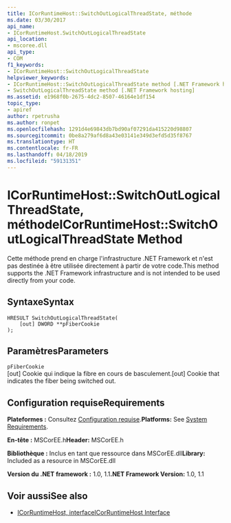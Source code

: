 ```yaml
---
title: ICorRuntimeHost::SwitchOutLogicalThreadState, méthode
ms.date: 03/30/2017
api_name:
- ICorRuntimeHost.SwitchOutLogicalThreadState
api_location:
- mscoree.dll
api_type:
- COM
f1_keywords:
- ICorRuntimeHost::SwitchOutLogicalThreadState
helpviewer_keywords:
- ICorRuntimeHost::SwitchOutLogicalThreadState method [.NET Framework hosting]
- SwitchOutLogicalThreadState method [.NET Framework hosting]
ms.assetid: e1968f0b-2675-4dc2-8507-46164e1df154
topic_type:
- apiref
author: rpetrusha
ms.author: ronpet
ms.openlocfilehash: 1291d4e69843db7bd90af07291da415220d98807
ms.sourcegitcommit: 0be8a279af6d8a43e03141e349d3efd5d35f8767
ms.translationtype: HT
ms.contentlocale: fr-FR
ms.lasthandoff: 04/18/2019
ms.locfileid: "59131351"
---
```

# <a name="icorruntimehostswitchoutlogicalthreadstate-method"></a><span data-ttu-id="74ef1-102">ICorRuntimeHost::SwitchOutLogicalThreadState, méthode</span><span class="sxs-lookup"><span data-stu-id="74ef1-102">ICorRuntimeHost::SwitchOutLogicalThreadState Method</span></span>
<span data-ttu-id="74ef1-103">Cette m&#233;thode prend en charge l'infrastructure .NET Framework et n'est pas destin&#233;e &#224; &#234;tre utilis&#233;e directement &#224; partir de votre code.</span><span class="sxs-lookup"><span data-stu-id="74ef1-103">This method supports the .NET Framework infrastructure and is not intended to be used directly from your code.</span></span>  
  
## <a name="syntax"></a><span data-ttu-id="74ef1-104">Syntaxe</span><span class="sxs-lookup"><span data-stu-id="74ef1-104">Syntax</span></span>  
  
```  
HRESULT SwitchOutLogicalThreadState(  
    [out] DWORD **pFiberCookie  
);  
```  
  
## <a name="parameters"></a><span data-ttu-id="74ef1-105">Paramètres</span><span class="sxs-lookup"><span data-stu-id="74ef1-105">Parameters</span></span>  
 `pFiberCookie`  
 <span data-ttu-id="74ef1-106">[out] Cookie qui indique la fibre en cours de basculement.</span><span class="sxs-lookup"><span data-stu-id="74ef1-106">[out] Cookie that indicates the fiber being switched out.</span></span>  
  
## <a name="requirements"></a><span data-ttu-id="74ef1-107">Configuration requise</span><span class="sxs-lookup"><span data-stu-id="74ef1-107">Requirements</span></span>  
 <span data-ttu-id="74ef1-108">**Plateformes :** Consultez [Configuration requise](../../../../docs/framework/get-started/system-requirements.md).</span><span class="sxs-lookup"><span data-stu-id="74ef1-108">**Platforms:** See [System Requirements](../../../../docs/framework/get-started/system-requirements.md).</span></span>  
  
 <span data-ttu-id="74ef1-109">**En-tête :** MSCorEE.h</span><span class="sxs-lookup"><span data-stu-id="74ef1-109">**Header:** MSCorEE.h</span></span>  
  
 <span data-ttu-id="74ef1-110">**Bibliothèque :** Inclus en tant que ressource dans MSCorEE.dll</span><span class="sxs-lookup"><span data-stu-id="74ef1-110">**Library:** Included as a resource in MSCorEE.dll</span></span>  
  
 <span data-ttu-id="74ef1-111">**Version du .NET framework :** 1.0, 1.1</span><span class="sxs-lookup"><span data-stu-id="74ef1-111">**.NET Framework Version:** 1.0, 1.1</span></span>  
  
## <a name="see-also"></a><span data-ttu-id="74ef1-112">Voir aussi</span><span class="sxs-lookup"><span data-stu-id="74ef1-112">See also</span></span>

- [<span data-ttu-id="74ef1-113">ICorRuntimeHost, interface</span><span class="sxs-lookup"><span data-stu-id="74ef1-113">ICorRuntimeHost Interface</span></span>](../../../../docs/framework/unmanaged-api/hosting/icorruntimehost-interface.md)
